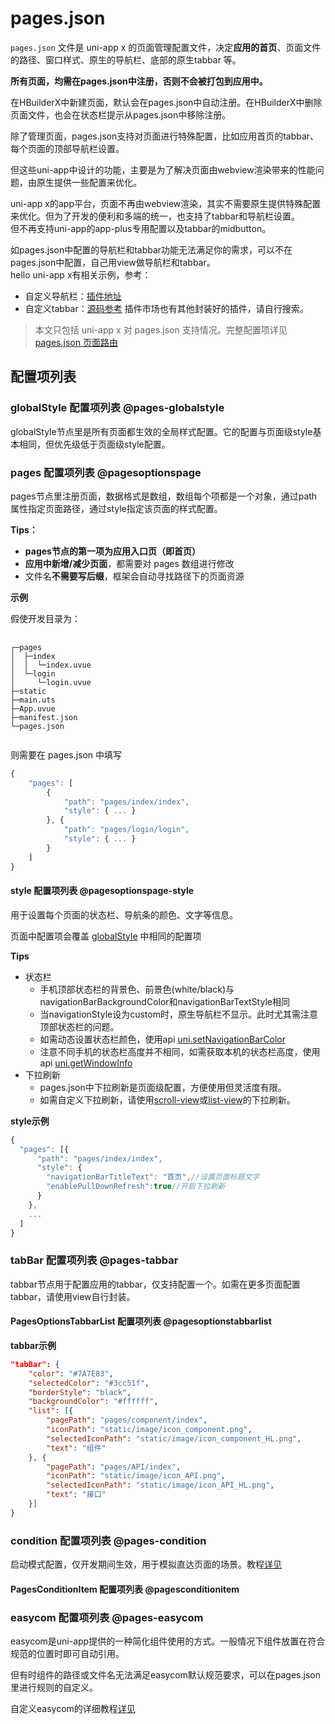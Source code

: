 # pages.json

`pages.json` 文件是 uni-app x 的页面管理配置文件，决定**应用的首页**、页面文件的路径、窗口样式、原生的导航栏、底部的原生tabbar 等。

**所有页面，均需在pages.json中注册，否则不会被打包到应用中。**

在HBuilderX中新建页面，默认会在pages.json中自动注册。在HBuilderX中删除页面文件，也会在状态栏提示从pages.json中移除注册。

除了管理页面，pages.json支持对页面进行特殊配置，比如应用首页的tabbar、每个页面的顶部导航栏设置。

但这些uni-app中设计的功能，主要是为了解决页面由webview渲染带来的性能问题，由原生提供一些配置来优化。

uni-app x的app平台，页面不再由webview渲染，其实不需要原生提供特殊配置来优化。但为了开发的便利和多端的统一，也支持了tabbar和导航栏设置。\
但不再支持uni-app的app-plus专用配置以及tabbar的midbutton。

如pages.json中配置的导航栏和tabbar功能无法满足你的需求，可以不在pages.json中配置，自己用view做导航栏和tabbar。\
hello uni-app x有相关示例，参考：
- 自定义导航栏：[插件地址](https://ext.dcloud.net.cn/plugin?id=14618)
- 自定义tabbar：[源码参考](https://gitcode.net/dcloud/hello-uni-app-x/-/tree/master/pages/template/custom-tab-bar)
插件市场也有其他封装好的插件，请自行搜索。

> 本文只包括 uni-app x 对 pages.json 支持情况。完整配置项详见 [pages.json 页面路由](https://uniapp.dcloud.net.cn/collocation/pages.html)

## 配置项列表

<!-- PAGESJSON.pages.description -->

<!-- PAGESJSON.pages.table -->

<!-- PAGESJSON.pages.compatibility -->

### globalStyle 配置项列表 @pages-globalstyle

globalStyle节点里是所有页面都生效的全局样式配置。它的配置与页面级style基本相同，但优先级低于页面级style配置。

<!-- PAGESJSON.pages_globalStyle.description -->

<!-- PAGESJSON.pages_globalStyle.table -->

<!-- PAGESJSON.pages_globalStyle.compatibility -->


### pages 配置项列表 @pagesoptionspage

pages节点里注册页面，数据格式是数组，数组每个项都是一个对象，通过path属性指定页面路径，通过style指定该页面的样式配置。

<!-- PAGESJSON.PagesOptionsPage.description -->

<!-- PAGESJSON.PagesOptionsPage.table -->

<!-- PAGESJSON.PagesOptionsPage.compatibility -->

**Tips：**

- **pages节点的第一项为应用入口页（即首页）**
- **应用中新增/减少页面**，都需要对 pages 数组进行修改
- 文件名**不需要写后缀**，框架会自动寻找路径下的页面资源

**示例**

假使开发目录为：

<pre v-pre="" data-lang="">
	<code class="lang-" style="padding:0">
┌─pages
│  ├─index
│  │  └─index.uvue
│  └─login
│     └─login.uvue
├─static
├─main.uts
├─App.uvue
├─manifest.json
└─pages.json
	</code>
</pre>

则需要在 pages.json 中填写

```javascript
{
    "pages": [
        {
            "path": "pages/index/index",
            "style": { ... }
        }, {
            "path": "pages/login/login",
            "style": { ... }
        }
    ]
}
```


#### style 配置项列表 @pagesoptionspage-style

用于设置每个页面的状态栏、导航条的颜色、文字等信息。

页面中配置项会覆盖 [globalStyle](#pages-globalstyle) 中相同的配置项

<!-- PAGESJSON.PagesOptionsPage_style.description -->

<!-- PAGESJSON.PagesOptionsPage_style.table -->

<!-- PAGESJSON.PagesOptionsPage_style.compatibility -->

**Tips**
- 状态栏
	* 手机顶部状态栏的背景色、前景色(white/black)与navigationBarBackgroundColor和navigationBarTextStyle相同
	* 当navigationStyle设为custom时，原生导航栏不显示。此时尤其需注意顶部状态栏的问题。
	* 如需动态设置状态栏颜色，使用api [uni.setNavigationBarColor](../api/set-navigation-bar-color.md)
	* 注意不同手机的状态栏高度并不相同，如需获取本机的状态栏高度，使用api [uni.getWindowInfo](../api/get-window-info.md)
- 下拉刷新
	* pages.json中下拉刷新是页面级配置，方便使用但灵活度有限。
	* 如需自定义下拉刷新，请使用[scroll-view](../component/scroll-view.md)或[list-view](../component/list-view.md)的下拉刷新。

**style示例**
```javascript
{
  "pages": [{
      "path": "pages/index/index",
      "style": {
        "navigationBarTitleText": "首页",//设置页面标题文字
        "enablePullDownRefresh":true//开启下拉刷新
      }
    },
    ...
  ]
}
```


### tabBar 配置项列表 @pages-tabbar

tabbar节点用于配置应用的tabbar，仅支持配置一个。如需在更多页面配置tabbar，请使用view自行封装。

<!-- PAGESJSON.pages_tabBar.description -->

<!-- PAGESJSON.pages_tabBar.table -->

<!-- PAGESJSON.pages_tabBar.compatibility -->

#### PagesOptionsTabbarList 配置项列表 @pagesoptionstabbarlist

<!-- PAGESJSON.PagesOptionsTabbarList.description -->

<!-- PAGESJSON.PagesOptionsTabbarList.table -->

<!-- PAGESJSON.PagesOptionsTabbarList.compatibility -->

**tabbar示例**
```json
"tabBar": {
	"color": "#7A7E83",
	"selectedColor": "#3cc51f",
	"borderStyle": "black",
	"backgroundColor": "#ffffff",
	"list": [{
		"pagePath": "pages/component/index",
		"iconPath": "static/image/icon_component.png",
		"selectedIconPath": "static/image/icon_component_HL.png",
		"text": "组件"
	}, {
		"pagePath": "pages/API/index",
		"iconPath": "static/image/icon_API.png",
		"selectedIconPath": "static/image/icon_API_HL.png",
		"text": "接口"
	}]
}
```

### condition 配置项列表 @pages-condition

启动模式配置，仅开发期间生效，用于模拟直达页面的场景。教程[详见](https://uniapp.dcloud.net.cn/collocation/pages.html#condition)

<!-- PAGESJSON.pages_condition.description -->

<!-- PAGESJSON.pages_condition.table -->

<!-- PAGESJSON.pages_condition.compatibility -->

#### PagesConditionItem 配置项列表 @pagesconditionitem

<!-- PAGESJSON.PagesConditionItem.description -->

<!-- PAGESJSON.PagesConditionItem.table -->

<!-- PAGESJSON.PagesConditionItem.compatibility -->


### easycom 配置项列表 @pages-easycom

easycom是uni-app提供的一种简化组件使用的方式。一般情况下组件放置在符合规范的位置时即可自动引用。

但有时组件的路径或文件名无法满足easycom默认规范要求，可以在pages.json里进行规则的自定义。

自定义easycom的详细教程[详见](https://uniapp.dcloud.net.cn/collocation/pages.html#easycom)

<!-- PAGESJSON.pages_easycom.description -->

<!-- PAGESJSON.pages_easycom.table -->

<!-- PAGESJSON.pages_easycom.compatibility -->

<!-- PAGESJSON.tutorial -->